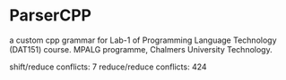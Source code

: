 # ParserCPP
a custom cpp grammar for Lab-1 of Programming Language Technology (DAT151) course. MPALG programme, Chalmers University Technology.

shift/reduce conflicts:  7
reduce/reduce conflicts: 424